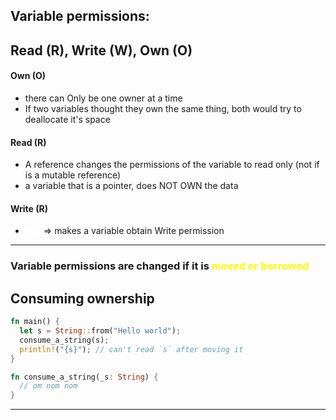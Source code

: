 ## Variable permissions: 
## Read (R), Write (W), Own (O)
#### Own (O)
- there can Only be one owner at a time
- If two variables thought they own the same thing, both would try to deallocate it's space
#### Read (R)
- A reference changes the permissions of the variable to read only (not if is a mutable reference)
- a variable that is a pointer, does NOT OWN the data
#### Write (R)
- <span style="color:#ffffff">mut</span> => makes a variable obtain Write permission

---
### Variable permissions are changed if it is <span style="color:#ffff00">moved or borrowed</span> 

## Consuming ownership
```Rust
fn main() {
  let s = String::from("Hello world");
  consume_a_string(s);
  println!("{s}"); // can't read `s` after moving it
}

fn consume_a_string(_s: String) {
  // om nom nom
}
```

---

